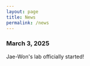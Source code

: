 ```yaml
---
layout: page
title: News
permalink: /news
---
```


### March 3, 2025
Jae-Won's lab officially started!
